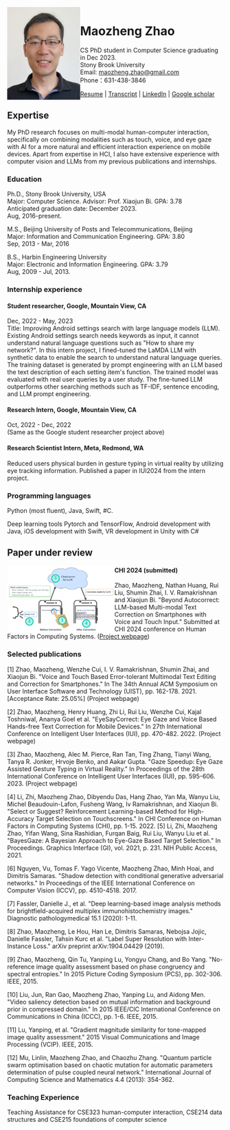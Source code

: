 <img align="left" src="headshot2.jpg" width="170">


# Maozheng Zhao
CS PhD student in Computer Science graduating in Dec 2023.<br/>
Stony Brook University<br/>
Email: maozheng.zhao@gmail.com<br/>
Phone：631-438-3846

[Resume](resume.pdf) \|
[Transcript](transcript.pdf) \|
[LinkedIn](https://www.linkedin.com/in/maozheng-z-51079914a/) \|
[Google scholar](https://scholar.google.com/citations?hl=en&user=3wbgHbIAAAAJ)

## Expertise
My PhD research focuses on multi-modal human-computer
interaction, specifically on combining modalities such as touch, voice,
and eye gaze with AI for a more natural and efficient interaction
experience on mobile devices. Apart from expertise in HCI, I also have
extensive experience with computer vision and LLMs from my previous
publications and internships.

### Education

Ph.D., Stony Brook University, USA<br/>
Major: Computer Science.  Advisor: Prof. Xiaojun Bi.  GPA: 3.78 <br/>
Anticipated graduation date: December 2023.<br/>
Aug, 2016-present.<br/>

M.S., Beijing University of Posts and Telecommunications, Beijing<br/>
Major: Information and Communication Engineering.  GPA: 3.80<br/>
Sep, 2013 - Mar, 2016<br/>

B.S., Harbin Engineering University<br/>
Major: Electronic and Information Engineering.  GPA: 3.79<br/>
Aug, 2009 - Jul, 2013.<br/>

### Internship experience

#### Student researcher, Google, Mountain View, CA<br/>
Dec, 2022 - May, 2023<br/>
Title: Improving Android settings search with large language models (LLM). <br/>
Existing Android settings search needs keywords as input, it cannot understand natural language questions such as "How to share my network?". In this intern project, I fined-tuned  the LaMDA LLM with synthetic data to enable the search to understand natural language queries.  The training dataset is generated by prompt engineering with an LLM based the text description of each setting item's function. The trained model was evaluated with real user queries by a user study. The fine-tuned LLM outperforms other searching methods such as TF-IDF, sentence encoding, and LLM
prompt engineering.
#### Research Intern, Google, Mountain View, CA<br/>
Oct, 2022 - Dec, 2022<br/>
(Same as the Google student researcher project above)
#### Research Scientist Intern, Meta, Redmond, WA <br/>

Reduced users physical burden in gesture typing in virtual reality by utilizing eye tracking information. Published a paper in IUI2024 from the intern project.

### Programming languages
Python (most fluent), Java, Swift, #C.

Deep learning tools Pytorch and TensorFlow, Android development with Java, iOS development with Swift, VR development in Unity with C#

## Paper under review
<img align="left" src="llm_teaser.png" width="250" >  

#### CHI 2024 (submitted)
Zhao, Maozheng, Nathan Huang, Rui Liu, Shumin Zhai, I. V. Ramakrishnan and Xiaojun Bi. "Beyond Autocorrect: LLM-based Multi-modal Text Correction on Smartphones with Voice and Touch Input." Submitted at CHI 2024 conference on Human Factors in Computing Systems. ([Project webpage](https://maozheng6.github.io/LLM-VT/)) <br/>



### Selected publications


[1] Zhao, Maozheng, Wenzhe Cui, I. V. Ramakrishnan, Shumin Zhai, and Xiaojun Bi. "Voice and Touch Based Error-tolerant Multimodal Text Editing and Correction for Smartphones." In The 34th Annual ACM Symposium on User Interface Software and Technology (UIST), pp. 162-178. 2021. [Acceptance Rate: 25.05%] (Project webpage) 

[2] Zhao, Maozheng, Henry Huang, Zhi Li, Rui Liu, Wenzhe Cui, Kajal Toshniwal, Ananya Goel et al. "EyeSayCorrect: Eye Gaze and Voice Based Hands-free Text Correction for Mobile Devices." In 27th International Conference on Intelligent User Interfaces (IUI), pp. 470-482. 2022. (Project webpage) 

[3] Zhao, Maozheng, Alec M. Pierce, Ran Tan, Ting Zhang, Tianyi Wang, Tanya R. Jonker, Hrvoje Benko, and Aakar Gupta. "Gaze Speedup: Eye Gaze Assisted Gesture Typing in Virtual Reality." In Proceedings of the 28th International Conference on Intelligent User Interfaces (IUI), pp. 595-606. 2023. (Project webpage)  

[4] Li, Zhi, Maozheng Zhao, Dibyendu Das, Hang Zhao, Yan Ma, Wanyu Liu, Michel Beaudouin-Lafon, Fusheng Wang, Iv Ramakrishnan, and Xiaojun Bi. "Select or Suggest? Reinforcement Learning-based Method for High-Accuracy Target Selection on Touchscreens." In CHI Conference on Human Factors in Computing Systems (CHI), pp. 1-15. 2022.
[5] Li, Zhi, Maozheng Zhao, Yifan Wang, Sina Rashidian, Furqan Baig, Rui Liu, Wanyu Liu et al. "BayesGaze: A Bayesian Approach to Eye-Gaze Based Target Selection." In Proceedings. Graphics Interface (GI), vol. 2021, p. 231. NIH Public Access, 2021. 

[6] Nguyen, Vu, Tomas F. Yago Vicente, Maozheng Zhao, Minh Hoai, and Dimitris Samaras. "Shadow detection with conditional generative adversarial networks." In Proceedings of the IEEE International Conference on Computer Vision (ICCV), pp. 4510-4518. 2017. 

[7] Fassler, Danielle J., et al. "Deep learning-based image analysis methods for brightfield-acquired multiplex immunohistochemistry images." Diagnostic pathologymedical 15.1 (2020): 1-11. 

[8] Zhao, Maozheng, Le Hou, Han Le, Dimitris Samaras, Nebojsa Jojic, Danielle Fassler, Tahsin Kurc et al. "Label Super Resolution with Inter-Instance Loss." arXiv preprint arXiv:1904.04429 (2019).

[9] Zhao, Maozheng, Qin Tu, Yanping Lu, Yongyu Chang, and Bo Yang. "No-reference image quality assessment based on phase congruency and spectral entropies." In 2015 Picture Coding Symposium (PCS), pp. 302-306. IEEE, 2015.

[10] Liu, Jun, Ran Gao, Maozheng Zhao, Yanping Lu, and Aidong Men. "Video saliency detection based on mutual information and background prior in compressed domain." In 2015 IEEE/CIC International Conference on Communications in China (ICCC), pp. 1-6. IEEE, 2015.

[11] Lu, Yanping, et al. "Gradient magnitude similarity for tone-mapped image quality assessment." 2015 Visual Communications and Image Processing (VCIP). IEEE, 2015. 

[12] Mu, Linlin, Maozheng Zhao, and Chaozhu Zhang. "Quantum particle swarm optimisation based on chaotic mutation for automatic parameters determination of pulse coupled neural network." International Journal of Computing Science and Mathematics 4.4 (2013): 354-362.


### Teaching Experience
Teaching Assistance for CSE323 human-computer interaction, CSE214 data structures and CSE215 foundations of computer science



